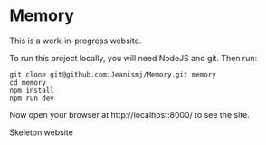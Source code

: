 # Memory

This is a work-in-progress website.

To run this project locally, you will need NodeJS and git.
Then run:

```
git clone git@github.com:Jeanismj/Memory.git memory
cd memory
npm install
npm run dev
```

Now open your browser at http://localhost:8000/ to see the site.



Skeleton website
